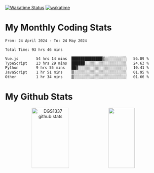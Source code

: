 [![Wakatime Status](https://github.com/noopurphalak/noopurphalak/workflows/wakatime-status-update/badge.svg)](https://github.com/noopurphalak/noopurphalak/actions/workflows/main.yml)
[![wakatime](https://wakatime.com/badge/user/80ace140-ef40-4fdd-b8ed-f3be3d2e1aea.svg)](https://wakatime.com/@80ace140-ef40-4fdd-b8ed-f3be3d2e1aea)

# My Monthly Coding Stats

<!--START_SECTION:waka-->

```txt
From: 24 April 2024 - To: 24 May 2024

Total Time: 93 hrs 46 mins

Vue.js        54 hrs 14 mins  ██████████████▒░░░░░░░░░░   56.89 %
TypeScript    23 hrs 29 mins  ██████░░░░░░░░░░░░░░░░░░░   24.63 %
Python        9 hrs 55 mins   ██▓░░░░░░░░░░░░░░░░░░░░░░   10.41 %
JavaScript    1 hr 51 mins    ▒░░░░░░░░░░░░░░░░░░░░░░░░   01.95 %
Other         1 hr 34 mins    ▒░░░░░░░░░░░░░░░░░░░░░░░░   01.66 %
```

<!--END_SECTION:waka-->

# My Github Stats
<div style="text-align: center;">
  <img width="49%" height="195px" src="https://github-readme-stats-sigma-five.vercel.app/api?username=noopurphalak&show_icons=true&count_private=true&hide_border=true&title_color=ecf2f8&icon_color=0d1117&text_color=FFFFFF&bg_color=0d1117" alt="DGS1337 github stats" />
  <img width="41%" height="195px" src="https://github-readme-stats-sigma-five.vercel.app/api/top-langs/?username=noopurphalak&layout=compact&hide_border=true&title_color=ecf2f8&text_color=FFFFFF&bg_color=0d1117" />
</div>
